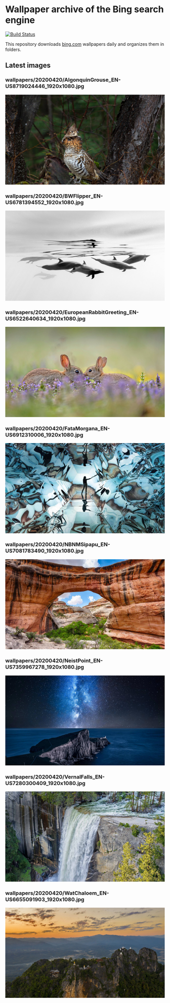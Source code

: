 # Wallpaper archive of the Bing search engine

[![Build Status](https://travis-ci.org/kijart/bing-daily-images-dl.svg?branch=wallpapers)](https://travis-ci.org/kijart/bing-daily-images-dl)

This repository downloads [bing.com](https://www.bing.com) wallpapers daily and organizes them in folders.

## Latest images

<!-- Wallpapers -->

### wallpapers/20200420/AlgonquinGrouse_EN-US8719024446_1920x1080.jpg

![wallpapers/20200420/AlgonquinGrouse_EN-US8719024446_1920x1080.jpg](wallpapers/20200420/AlgonquinGrouse_EN-US8719024446_1920x1080.jpg)

### wallpapers/20200420/BWFlipper_EN-US6781394552_1920x1080.jpg

![wallpapers/20200420/BWFlipper_EN-US6781394552_1920x1080.jpg](wallpapers/20200420/BWFlipper_EN-US6781394552_1920x1080.jpg)

### wallpapers/20200420/EuropeanRabbitGreeting_EN-US6522640634_1920x1080.jpg

![wallpapers/20200420/EuropeanRabbitGreeting_EN-US6522640634_1920x1080.jpg](wallpapers/20200420/EuropeanRabbitGreeting_EN-US6522640634_1920x1080.jpg)

### wallpapers/20200420/FataMorgana_EN-US6912310006_1920x1080.jpg

![wallpapers/20200420/FataMorgana_EN-US6912310006_1920x1080.jpg](wallpapers/20200420/FataMorgana_EN-US6912310006_1920x1080.jpg)

### wallpapers/20200420/NBNMSipapu_EN-US7081783490_1920x1080.jpg

![wallpapers/20200420/NBNMSipapu_EN-US7081783490_1920x1080.jpg](wallpapers/20200420/NBNMSipapu_EN-US7081783490_1920x1080.jpg)

### wallpapers/20200420/NeistPoint_EN-US7359967278_1920x1080.jpg

![wallpapers/20200420/NeistPoint_EN-US7359967278_1920x1080.jpg](wallpapers/20200420/NeistPoint_EN-US7359967278_1920x1080.jpg)

### wallpapers/20200420/VernalFalls_EN-US7280300409_1920x1080.jpg

![wallpapers/20200420/VernalFalls_EN-US7280300409_1920x1080.jpg](wallpapers/20200420/VernalFalls_EN-US7280300409_1920x1080.jpg)

### wallpapers/20200420/WatChaloem_EN-US6655091903_1920x1080.jpg

![wallpapers/20200420/WatChaloem_EN-US6655091903_1920x1080.jpg](wallpapers/20200420/WatChaloem_EN-US6655091903_1920x1080.jpg)

